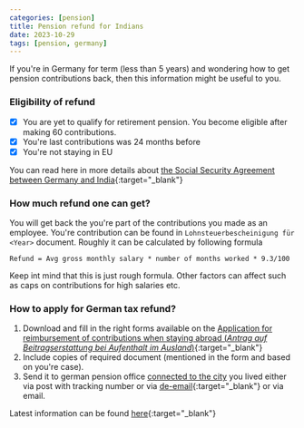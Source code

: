 ```yaml
---
categories: [pension]
title: Pension refund for Indians
date: 2023-10-29
tags: [pension, germany]
---
```


If you're in Germany for term (less than 5 years) and wondering how to get pension contributions back, then this information might be useful to you.

### Eligibility of refund

- [x] You are yet to qualify for retirement pension. You become eligible after making 60 contributions.
- [x] You're last contributions was 24 months before
- [x] You're not staying in EU

You can read here in more details about [the Social Security Agreement between Germany and India](https://www.deutsche-rentenversicherung.de/SharedDocs/Downloads/DE/Broschueren/international/weitere_abkommen_fremdsprachig/arbeiten_deutschland_indien_englische%20_fassung.pdf?__blob=publicationFile&v=1){:target="_blank"}

### How much refund one can get?

You will get back the you're part of the contributions you made as an employee. You're contribution can be found in `Lohnsteuerbescheinigung für <Year>` document.
Roughly it can be calculated by following formula

```
Refund = Avg gross monthly salary * number of months worked * 9.3/100
```

Keep int mind that this is just rough formula. Other factors can affect such as caps on contributions for high salaries etc.
### How to apply for German tax refund?

1. Download and fill in the right forms available on the [Application for reimbursement of contributions when staying abroad (_Antrag auf Beitragserstattung bei Aufenthalt im Ausland_)](https://www.deutsche-rentenversicherung.de/SharedDocs/Formulare/DE/_pdf/V0901.html){:target="_blank"}
2. Include copies of required document (mentioned in the form and based on you're case).
3. Send it to german pension office [connected to the city](https://www.deutsche-rentenversicherung.de/DRV/DE/Beratung-und-Kontakt/Kontakt/Anschriften-Uebersicht/anschriften_uebersicht_detail.html) you lived either via post with tracking number or via [de-email](https://www.deutsche-rentenversicherung.de/DRV/DE/Online-Services/de-mail/elektronische-kommunikation-mit-de-mail_node.html#_5f4xp9b93){:target="_blank"} or via email.

Latest information can be found [here](https://www.deutsche-rentenversicherung.de/SharedDocs/Formulare/DE/Formularpakete/01_versicherte/01_vor_der_rente/_DRV_Paket_Versicherung_Erstattung_von_Beiträgen.html"){:target="_blank"}
